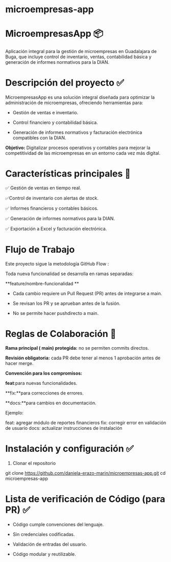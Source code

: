 # microempresas-app
# MicroempresasApp 📦

Aplicación integral para la gestión de microempresas en Guadalajara de Buga, que incluye control de inventario, ventas, contabilidad básica y generación de informes normativos para la DIAN.


# Descripción del proyecto **✅**

MicroempresasApp es una solución integral diseñada para optimizar la administración de microempresas, ofreciendo herramientas para:

- Gestión de ventas e inventario.

- Control financiero y contabilidad básica.

- Generación de informes normativos y facturación electrónica compatibles con la DIAN.

**Objetivo:** Digitalizar procesos operativos y contables para mejorar la competitividad de las microempresas en un entorno cada vez más digital.


# Características principales 📌

✅ Gestión de ventas en tiempo real.

✅Control de inventario con alertas de stock.

✅ Informes financieros y contables básicos.

✅ Generación de informes normativos para la DIAN.

✅ Exportación a Excel y facturación electrónica.


# Flujo de Trabajo

Este proyecto sigue la metodología GitHub Flow :

Toda nueva funcionalidad se desarrolla en ramas separadas:

**feature/nombre-funcionalidad
**

- Cada cambio requiere un Pull Request (PR) antes de integrarse a main.

- Se revisan los PR y se aprueban antes de la fusión.

- No se permite hacer pushdirecto a main.




# Reglas de Colaboración 📜

**Rama principal ( main) protegida:** no se permiten commits directos.

**Revisión obligatoria:** cada PR debe tener al menos 1 aprobación antes de hacer merge.

**Convención para los compromisos:**

**feat**:para nuevas funcionalidades.

**fix:**para correcciones de errores.

**docs:**para cambios en documentación.

Ejemplo:

feat: agregar módulo de reportes financieros
fix: corregir error en validación de usuario
docs: actualizar instrucciones de instalación

# Instalación y configuración ✅
1. Clonar el repositorio

git clone https://github.com/daniela-erazo-marin/microempresas-app.git
cd microempresas-app

# Lista de verificación de Código (para PR) ✅

 - Código cumple convenciones del lenguaje.

-  Sin credenciales codificadas.

-  Validación de entradas del usuario.

-  Código modular y reutilizable.
